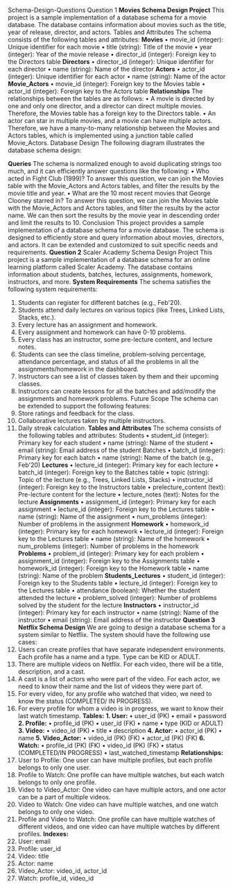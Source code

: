Schema-Design-Questions
Question 1
**Movies Schema Design Project**
This project is a sample implementation of a database schema for a movie database. The database contains information about movies such as the title, year of release, director, and actors.
Tables and Attributes
The schema consists of the following tables and attributes:
**Movies**
•	movie_id (integer): Unique identifier for each movie
•	title (string): Title of the movie
•	year (integer): Year of the movie release
•	director_id (integer): Foreign key to the Directors table
**Directors**
•	director_id (integer): Unique identifier for each director
•	name (string): Name of the director
**Actors**
•	actor_id (integer): Unique identifier for each actor
•	name (string): Name of the actor
**Movie_Actors**
•	movie_id (integer): Foreign key to the Movies table
•	actor_id (integer): Foreign key to the Actors table
**Relationships**
The relationships between the tables are as follows:
•	A movie is directed by one and only one director, and a director can direct multiple movies. Therefore, the Movies table has a foreign key to the Directors table.
•	An actor can star in multiple movies, and a movie can have multiple actors. Therefore, we have a many-to-many relationship between the Movies and Actors tables, which is implemented using a junction table called Movie_Actors.
Database Design
The following diagram illustrates the database schema design:
 
**Queries**
The schema is normalized enough to avoid duplicating strings too much, and it can efficiently answer questions like the following:
•	Who acted in Fight Club (1999)?
To answer this question, we can join the Movies table with the Movie_Actors and Actors tables, and filter the results by the movie title and year.
•	What are the 10 most recent movies that George Clooney starred in?
To answer this question, we can join the Movies table with the Movie_Actors and Actors tables, and filter the results by the actor name. We can then sort the results by the movie year in descending order and limit the results to 10.
Conclusion
This project provides a sample implementation of a database schema for a movie database. The schema is designed to efficiently store and query information about movies, directors, and actors. It can be extended and customized to suit specific needs and requirements.
**Question 2**
Scaler Academy Schema Design Project
This project is a sample implementation of a database schema for an online learning platform called Scaler Academy. The database contains information about students, batches, lectures, assignments, homework, instructors, and more.
**System Requirements**
The schema satisfies the following system requirements:
1.	Students can register for different batches (e.g., Feb'20).
2.	Students attend daily lectures on various topics (like Trees, Linked Lists, Stacks, etc.).
3.	Every lecture has an assignment and homework.
4.	Every assignment and homework can have 0-10 problems.
5.	Every class has an instructor, some pre-lecture content, and lecture notes.
6.	Students can see the class timeline, problem-solving percentage, attendance percentage, and status of all the problems in all the assignments/homework in the dashboard.
7.	Instructors can see a list of classes taken by them and their upcoming classes.
8.	Instructors can create lessons for all the batches and add/modify the assignments and homework problems.
Future Scope
The schema can be extended to support the following features:
1.	Store ratings and feedback for the class.
2.	Collaborative lectures taken by multiple instructors.
3.	Daily streak calculation.
**Tables and Attributes**
The schema consists of the following tables and attributes:
Students
•	student_id (integer): Primary key for each student
•	name (string): Name of the student
•	email (string): Email address of the student
Batches
•	batch_id (integer): Primary key for each batch
•	name (string): Name of the batch (e.g., Feb'20)
**Lectures**
•	lecture_id (integer): Primary key for each lecture
•	batch_id (integer): Foreign key to the Batches table
•	topic (string): Topic of the lecture (e.g., Trees, Linked Lists, Stacks)
•	instructor_id (integer): Foreign key to the Instructors table
•	prelecture_content (text): Pre-lecture content for the lecture
•	lecture_notes (text): Notes for the lecture
**Assignments**
•	assignment_id (integer): Primary key for each assignment
•	lecture_id (integer): Foreign key to the Lectures table
•	name (string): Name of the assignment
•	num_problems (integer): Number of problems in the assignment
**Homework**
•	homework_id (integer): Primary key for each homework
•	lecture_id (integer): Foreign key to the Lectures table
•	name (string): Name of the homework
•	num_problems (integer): Number of problems in the homework
**Problems**
•	problem_id (integer): Primary key for each problem
•	assignment_id (integer): Foreign key to the Assignments table
•	homework_id (integer): Foreign key to the Homework table
•	name (string): Name of the problem
**Students_Lectures**
•	student_id (integer): Foreign key to the Students table
•	lecture_id (integer): Foreign key to the Lectures table
•	attendance (boolean): Whether the student attended the lecture
•	problem_solved (integer): Number of problems solved by the student for the lecture
**Instructors**
•	instructor_id (integer): Primary key for each instructor
•	name (string): Name of the instructor
•	email (string): Email address of the instructor
**Question 3**
**Netflix Schema Design**
We are going to design a database schema for a system similar to Netflix. The system should have the following use cases:
1.	Users can create profiles that have separate independent environments. Each profile has a name and a type. Type can be KID or ADULT.
2.	There are multiple videos on Netflix. For each video, there will be a title, description, and a cast.
3.	A cast is a list of actors who were part of the video. For each actor, we need to know their name and the list of videos they were part of.
4.	For every video, for any profile who watched that video, we need to know the status (COMPLETED/ IN PROGRESS).
5.	For every profile for whom a video is in progress, we want to know their last watch timestamp.
**Tables:**
**1.	User:**
•	user_id (PK)
•	email
•	password
**2.	Profile:**
•	profile_id (PK)
•	user_id (FK)
•	name
•	type (KID or ADULT)
**3.	Video:**
•	video_id (PK)
•	title
•	description
**4.	Actor:**
•	actor_id (PK)
•	name
**5.	Video_Actor:**
•	video_id (PK) (FK)
•	actor_id (PK) (FK)
**6.	Watch:**
•	profile_id (PK) (FK)
•	video_id (PK) (FK)
•	status (COMPLETED/IN PROGRESS)
•	last_watched_timestamp
**Relationships:**
1.	User to Profile: One user can have multiple profiles, but each profile belongs to only one user.
2.	Profile to Watch: One profile can have multiple watches, but each watch belongs to only one profile.
3.	Video to Video_Actor: One video can have multiple actors, and one actor can be a part of multiple videos.
4.	Video to Watch: One video can have multiple watches, and one watch belongs to only one video.
5.	Profile and Video to Watch: One profile can have multiple watches of different videos, and one video can have multiple watches by different profiles.
**Indexes:**
1.	User: email
2.	Profile: user_id
3.	Video: title
4.	Actor: name
5.	Video_Actor: video_id, actor_id
6.	Watch: profile_id, video_id

